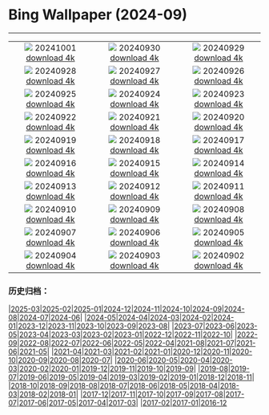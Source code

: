 # Bing Wallpaper (2024-09)
**************
| | | |
| :----: | :----: | :----: |
| ![](https://www.bing.com/th?id=OHR.WalrusNorway_PT-BR4604487839_1920x1080.jpg) 20241001 [download 4k](https://www.bing.com/th?id=OHR.WalrusNorway_PT-BR4604487839_UHD.jpg) | ![](https://www.bing.com/th?id=OHR.ConnecticutBridge_PT-BR4352188943_1920x1080.jpg) 20240930 [download 4k](https://www.bing.com/th?id=OHR.ConnecticutBridge_PT-BR4352188943_UHD.jpg) | ![](https://www.bing.com/th?id=OHR.FloridaSeashore_PT-BR4145108998_1920x1080.jpg) 20240929 [download 4k](https://www.bing.com/th?id=OHR.FloridaSeashore_PT-BR4145108998_UHD.jpg) |
| ![](https://www.bing.com/th?id=OHR.VeniceAerial_PT-BR3049943279_1920x1080.jpg) 20240928 [download 4k](https://www.bing.com/th?id=OHR.VeniceAerial_PT-BR3049943279_UHD.jpg) | ![](https://www.bing.com/th?id=OHR.LittleToucanet_PT-BR1307591671_1920x1080.jpg) 20240927 [download 4k](https://www.bing.com/th?id=OHR.LittleToucanet_PT-BR1307591671_UHD.jpg) | ![](https://www.bing.com/th?id=OHR.GiantSequoias_PT-BR0989155735_1920x1080.jpg) 20240926 [download 4k](https://www.bing.com/th?id=OHR.GiantSequoias_PT-BR0989155735_UHD.jpg) |
| ![](https://www.bing.com/th?id=OHR.SkaftafellWaterfall_PT-BR0775400551_1920x1080.jpg) 20240925 [download 4k](https://www.bing.com/th?id=OHR.SkaftafellWaterfall_PT-BR0775400551_UHD.jpg) | ![](https://www.bing.com/th?id=OHR.IcebergOtter_PT-BR0553443956_1920x1080.jpg) 20240924 [download 4k](https://www.bing.com/th?id=OHR.IcebergOtter_PT-BR0553443956_UHD.jpg) | ![](https://www.bing.com/th?id=OHR.Primavera_PT-BR5788355112_1920x1080.jpg) 20240923 [download 4k](https://www.bing.com/th?id=OHR.Primavera_PT-BR5788355112_UHD.jpg) |
| ![](https://www.bing.com/th?id=OHR.DiadaArvore_PT-BR9942268995_1920x1080.jpg) 20240922 [download 4k](https://www.bing.com/th?id=OHR.DiadaArvore_PT-BR9942268995_UHD.jpg) | ![](https://www.bing.com/th?id=OHR.OcracokeLight_PT-BR0175808147_1920x1080.jpg) 20240921 [download 4k](https://www.bing.com/th?id=OHR.OcracokeLight_PT-BR0175808147_UHD.jpg) | ![](https://www.bing.com/th?id=OHR.DiaNacionaldoTeatro_PT-BR7232325945_1920x1080.jpg) 20240920 [download 4k](https://www.bing.com/th?id=OHR.DiaNacionaldoTeatro_PT-BR7232325945_UHD.jpg) |
| ![](https://www.bing.com/th?id=OHR.GujoHachiman_PT-BR3323033809_1920x1080.jpg) 20240919 [download 4k](https://www.bing.com/th?id=OHR.GujoHachiman_PT-BR3323033809_UHD.jpg) | ![](https://www.bing.com/th?id=OHR.MidAutumnSingapore_PT-BR5635809883_1920x1080.jpg) 20240918 [download 4k](https://www.bing.com/th?id=OHR.MidAutumnSingapore_PT-BR5635809883_UHD.jpg) | ![](https://www.bing.com/th?id=OHR.SunriseWallabies_PT-BR5783760197_1920x1080.jpg) 20240917 [download 4k](https://www.bing.com/th?id=OHR.SunriseWallabies_PT-BR5783760197_UHD.jpg) |
| ![](https://www.bing.com/th?id=OHR.CalabriaPeperoncino_PT-BR8530214805_1920x1080.jpg) 20240916 [download 4k](https://www.bing.com/th?id=OHR.CalabriaPeperoncino_PT-BR8530214805_UHD.jpg) | ![](https://www.bing.com/th?id=OHR.RapaNuiSunrise_PT-BR6063530742_1920x1080.jpg) 20240915 [download 4k](https://www.bing.com/th?id=OHR.RapaNuiSunrise_PT-BR6063530742_UHD.jpg) | ![](https://www.bing.com/th?id=OHR.PointReyes_PT-BR8277913386_1920x1080.jpg) 20240914 [download 4k](https://www.bing.com/th?id=OHR.PointReyes_PT-BR8277913386_UHD.jpg) |
| ![](https://www.bing.com/th?id=OHR.DolphinReunion_PT-BR8025622682_1920x1080.jpg) 20240913 [download 4k](https://www.bing.com/th?id=OHR.DolphinReunion_PT-BR8025622682_UHD.jpg) | ![](https://www.bing.com/th?id=OHR.EltzCastle_PT-BR6770414719_1920x1080.jpg) 20240912 [download 4k](https://www.bing.com/th?id=OHR.EltzCastle_PT-BR6770414719_UHD.jpg) | ![](https://www.bing.com/th?id=OHR.BridgeLisbon_PT-BR7212632262_1920x1080.jpg) 20240911 [download 4k](https://www.bing.com/th?id=OHR.BridgeLisbon_PT-BR7212632262_UHD.jpg) |
| ![](https://www.bing.com/th?id=OHR.IguazuRainbow_PT-BR7775661290_1920x1080.jpg) 20240910 [download 4k](https://www.bing.com/th?id=OHR.IguazuRainbow_PT-BR7775661290_UHD.jpg) | ![](https://www.bing.com/th?id=OHR.StockholmLibrary_PT-BR3203792144_1920x1080.jpg) 20240909 [download 4k](https://www.bing.com/th?id=OHR.StockholmLibrary_PT-BR3203792144_UHD.jpg) | ![](https://www.bing.com/th?id=OHR.IndependenciaBrasil_PT-BR0488632296_1920x1080.jpg) 20240908 [download 4k](https://www.bing.com/th?id=OHR.IndependenciaBrasil_PT-BR0488632296_UHD.jpg) |
| ![](https://www.bing.com/th?id=OHR.GlenariffPark_PT-BR3219733810_1920x1080.jpg) 20240907 [download 4k](https://www.bing.com/th?id=OHR.GlenariffPark_PT-BR3219733810_UHD.jpg) | ![](https://www.bing.com/th?id=OHR.RioNegroSolimoes_PT-BR3787535047_1920x1080.jpg) 20240906 [download 4k](https://www.bing.com/th?id=OHR.RioNegroSolimoes_PT-BR3787535047_UHD.jpg) | ![](https://www.bing.com/th?id=OHR.DuskyOwls_PT-BR7151379971_1920x1080.jpg) 20240905 [download 4k](https://www.bing.com/th?id=OHR.DuskyOwls_PT-BR7151379971_UHD.jpg) |
| ![](https://www.bing.com/th?id=OHR.AlpineLakes_PT-BR5855305419_1920x1080.jpg) 20240904 [download 4k](https://www.bing.com/th?id=OHR.AlpineLakes_PT-BR5855305419_UHD.jpg) | ![](https://www.bing.com/th?id=OHR.BuracodasAraras_PT-BR5512338223_1920x1080.jpg) 20240903 [download 4k](https://www.bing.com/th?id=OHR.BuracodasAraras_PT-BR5512338223_UHD.jpg) | ![](https://www.bing.com/th?id=OHR.ThamesLondon_PT-BR5304149458_1920x1080.jpg) 20240902 [download 4k](https://www.bing.com/th?id=OHR.ThamesLondon_PT-BR5304149458_UHD.jpg) |

### 历史归档：

|[2025-03](/2025-03/2025-03.md)|[2025-02](/2025-02/2025-02.md)|[2025-01](/2025-01/2025-01.md)|[2024-12](/2024-12/2024-12.md)|[2024-11](/2024-11/2024-11.md)|[2024-10](/2024-10/2024-10.md)|[2024-09](/2024-09/2024-09.md)|[2024-08](/2024-08/2024-08.md)|[2024-07](/2024-07/2024-07.md)|[2024-06](/2024-06/2024-06.md)|
|[2024-05](/2024-05/2024-05.md)|[2024-04](/2024-04/2024-04.md)|[2024-03](/2024-03/2024-03.md)|[2024-02](/2024-02/2024-02.md)|[2024-01](/2024-01/2024-01.md)|[2023-12](/2023-12/2023-12.md)|[2023-11](/2023-11/2023-11.md)|[2023-10](/2023-10/2023-10.md)|[2023-09](/2023-09/2023-09.md)|[2023-08](/2023-08/2023-08.md)|
|[2023-07](/2023-07/2023-07.md)|[2023-06](/2023-06/2023-06.md)|[2023-05](/2023-05/2023-05.md)|[2023-04](/2023-04/2023-04.md)|[2023-03](/2023-03/2023-03.md)|[2023-02](/2023-02/2023-02.md)|[2023-01](/2023-01/2023-01.md)|[2022-12](/2022-12/2022-12.md)|[2022-11](/2022-11/2022-11.md)|[2022-10](/2022-10/2022-10.md)|
|[2022-09](/2022-09/2022-09.md)|[2022-08](/2022-08/2022-08.md)|[2022-07](/2022-07/2022-07.md)|[2022-06](/2022-06/2022-06.md)|[2022-05](/2022-05/2022-05.md)|[2022-04](/2022-04/2022-04.md)|[2021-08](/2021-08/2021-08.md)|[2021-07](/2021-07/2021-07.md)|[2021-06](/2021-06/2021-06.md)|[2021-05](/2021-05/2021-05.md)|
|[2021-04](/2021-04/2021-04.md)|[2021-03](/2021-03/2021-03.md)|[2021-02](/2021-02/2021-02.md)|[2021-01](/2021-01/2021-01.md)|[2020-12](/2020-12/2020-12.md)|[2020-11](/2020-11/2020-11.md)|[2020-10](/2020-10/2020-10.md)|[2020-09](/2020-09/2020-09.md)|[2020-08](/2020-08/2020-08.md)|[2020-07](/2020-07/2020-07.md)|
|[2020-06](/2020-06/2020-06.md)|[2020-05](/2020-05/2020-05.md)|[2020-04](/2020-04/2020-04.md)|[2020-03](/2020-03/2020-03.md)|[2020-02](/2020-02/2020-02.md)|[2020-01](/2020-01/2020-01.md)|[2019-12](/2019-12/2019-12.md)|[2019-11](/2019-11/2019-11.md)|[2019-10](/2019-10/2019-10.md)|[2019-09](/2019-09/2019-09.md)|
|[2019-08](/2019-08/2019-08.md)|[2019-07](/2019-07/2019-07.md)|[2019-06](/2019-06/2019-06.md)|[2019-05](/2019-05/2019-05.md)|[2019-04](/2019-04/2019-04.md)|[2019-03](/2019-03/2019-03.md)|[2019-02](/2019-02/2019-02.md)|[2019-01](/2019-01/2019-01.md)|[2018-12](/2018-12/2018-12.md)|[2018-11](/2018-11/2018-11.md)|
|[2018-10](/2018-10/2018-10.md)|[2018-09](/2018-09/2018-09.md)|[2018-08](/2018-08/2018-08.md)|[2018-07](/2018-07/2018-07.md)|[2018-06](/2018-06/2018-06.md)|[2018-05](/2018-05/2018-05.md)|[2018-04](/2018-04/2018-04.md)|[2018-03](/2018-03/2018-03.md)|[2018-02](/2018-02/2018-02.md)|[2018-01](/2018-01/2018-01.md)|
|[2017-12](/2017-12/2017-12.md)|[2017-11](/2017-11/2017-11.md)|[2017-10](/2017-10/2017-10.md)|[2017-09](/2017-09/2017-09.md)|[2017-08](/2017-08/2017-08.md)|[2017-07](/2017-07/2017-07.md)|[2017-06](/2017-06/2017-06.md)|[2017-05](/2017-05/2017-05.md)|[2017-04](/2017-04/2017-04.md)|[2017-03](/2017-03/2017-03.md)|
|[2017-02](/2017-02/2017-02.md)|[2017-01](/2017-01/2017-01.md)|[2016-12](/2016-12/2016-12.md)